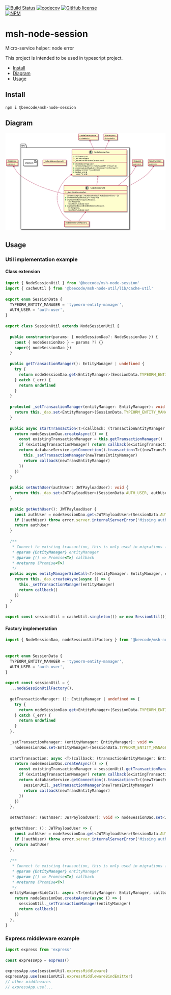 [![Build Status](https://beecode.semaphoreci.com/badges/msh-node-session/branches/main.svg?style=shields)](https://beecode.semaphoreci.com/projects/msh-node-session)
[![codecov](https://codecov.io/gh/beecode-rs/msh-node-session/branch/main/graph/badge.svg?token=fHc0YaxEiB)](https://codecov.io/gh/beecode-rs/msh-node-session)
[![GitHub license](https://img.shields.io/github/license/beecode-rs/msh-node-session)](https://github.com/beecode-rs/msh-node-session/blob/main/LICENSE)  
[![NPM](https://nodei.co/npm/@beecode/msh-node-session.png)](https://nodei.co/npm/@beecode/msh-node-session)

# msh-node-session

Micro-service helper: node error

This project is intended to be used in typescript project.

<!-- toc -->

- [Install](#install)
- [Diagram](#diagram)
- [Usage](#usage)

<!-- tocstop -->

## Install

`npm i @beecode/msh-node-session`

## Diagram

![vision-diagram](resource/doc/vision/vision.svg)

## Usage

### Util implementation example

#### Class extension

```typescript
import { NodeSessionUtil } from '@beecode/msh-node-session'
import { cacheUtil } from '@beecode/msh-node-util/lib/cache-util'

export enum SessionData {
  TYPEORM_ENTITY_MANAGER = 'typeorm-entity-manager',
  AUTH_USER = 'auth-user',
}

export class SessionUtil extends NodeSessionUtil {

  public constructor(params: { nodeSessionDao?: NodeSessionDao }) {
    const { nodeSessionDao } = params ?? {}
    super({ nodeSessionDao })
  }

  public getTransactionManager(): EntityManager | undefined {
    try {
      return nodeSessionDao.get<EntityManager>(SessionData.TYPEORM_ENTITY_MANAGER)
    } catch (_err) {
      return undefined
    }
  }

  protected _setTransactionManager(entityManager: EntityManager): void {
    return this._dao.set<EntityManager>(SessionData.TYPEORM_ENTITY_MANAGER, entityManager)
  }
  
  public async startTransaction<T>(callback: (transactionEntityManager: EntityManager) => Promise<T>): Promise<T> {
    return nodeSessionDao.createAsync(() => {
      const existingTransactionManager = this.getTransactionManager()
      if (existingTransactionManager) return callback(existingTransactionManager)
      return databaseService.getConnection().transaction<T>((newTransEntityManager: EntityManager) => {
        this._setTransactionManager(newTransEntityManager)
        return callback(newTransEntityManager)
      })
    })
  }

  public setAuthUser(authUser: JWTPayloadUser): void {
    return this._dao.set<JWTPayloadUser>(SessionData.AUTH_USER, authUser);
  }

  public getAuthUser(): JWTPayloadUser {
    const authUser = nodeSessionDao.get<JWTPayloadUser>(SessionData.AUTH_USER)
    if (!authUser) throw error.server.internalServerError('Missing auth user from session')
    return authUser
  }

  /**
   * Connect to existing transaction, this is only used in migrations files
   * @param {EntityManager} entityManager
   * @param {() => Promise<T>} callback
   * @returns {Promise<T>}
   */
  public async entityManagerSideCall<T>(entityManager: EntityManager, callback: () => Promise<T>): Promise<T> {
    return this._dao.createAsync(async () => {
      this._setTransactionManager(entityManager)
      return callback()
    })
  }
}

export const sessionUtil = cacheUtil.singleton(() => new SessionUtil())

```

#### Factory implementation

```typescript
import { NodeSessionDao, nodeSessionUtilFactory } from '@beecode/msh-node-session'


export enum SessionData {
  TYPEORM_ENTITY_MANAGER = 'typeorm-entity-manager',
  AUTH_USER = 'auth-user',
}

export const sessionUtil = {
  ...nodeSessionUtilFactory(),

  getTransactionManager: (): EntityManager | undefined => {
    try {
      return nodeSessionDao.get<EntityManager>(SessionData.TYPEORM_ENTITY_MANAGER)
    } catch (_err) {
      return undefined
    }
  },

  _setTransactionManager: (entityManager: EntityManager): void =>
    nodeSessionDao.set<EntityManager>(SessionData.TYPEORM_ENTITY_MANAGER, entityManager),

  startTransaction: async <T>(callback: (transactionEntityManager: EntityManager) => Promise<T>): Promise<T> => {
    return nodeSessionDao.createAsync(() => {
      const existingTransactionManager = sessionUtil.getTransactionManager()
      if (existingTransactionManager) return callback(existingTransactionManager)
      return databaseService.getConnection().transaction<T>((newTransEntityManager: EntityManager) => {
        sessionUtil._setTransactionManager(newTransEntityManager)
        return callback(newTransEntityManager)
      })
    })
  },

  setAuthUser: (authUser: JWTPayloadUser): void => nodeSessionDao.set<JWTPayloadUser>(SessionData.AUTH_USER, authUser),

  getAuthUser: (): JWTPayloadUser => {
    const authUser = nodeSessionDao.get<JWTPayloadUser>(SessionData.AUTH_USER)
    if (!authUser) throw error.server.internalServerError('Missing auth user from session')
    return authUser
  },

  /**
   * Connect to existing transaction, this is only used in migrations files
   * @param {EntityManager} entityManager
   * @param {() => Promise<T>} callback
   * @returns {Promise<T>}
   */
  entityManagerSideCall: async <T>(entityManager: EntityManager, callback: () => Promise<T>): Promise<T> => {
    return nodeSessionDao.createAsync(async () => {
      sessionUtil._setTransactionManager(entityManager)
      return callback()
    })
  },
}
```

### Express middleware example

```typescript
import express from 'express'

const expressApp = express()

expressApp.use(sessionUtil.expressMiddleware)
expressApp.use(sessionUtil.expressMiddlewareBindEmitter)
// other middlewares
// expressApp.use(... 
```
